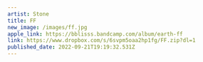 ```yaml
---
artist: Stone
title: FF
new_image: /images/ff.jpg
apple_link: https://bblisss.bandcamp.com/album/earth-ff
link: https://www.dropbox.com/s/6svpm5oaa2hp1fg/FF.zip?dl=1
published_date: 2022-09-21T19:19:32.531Z
---
```

